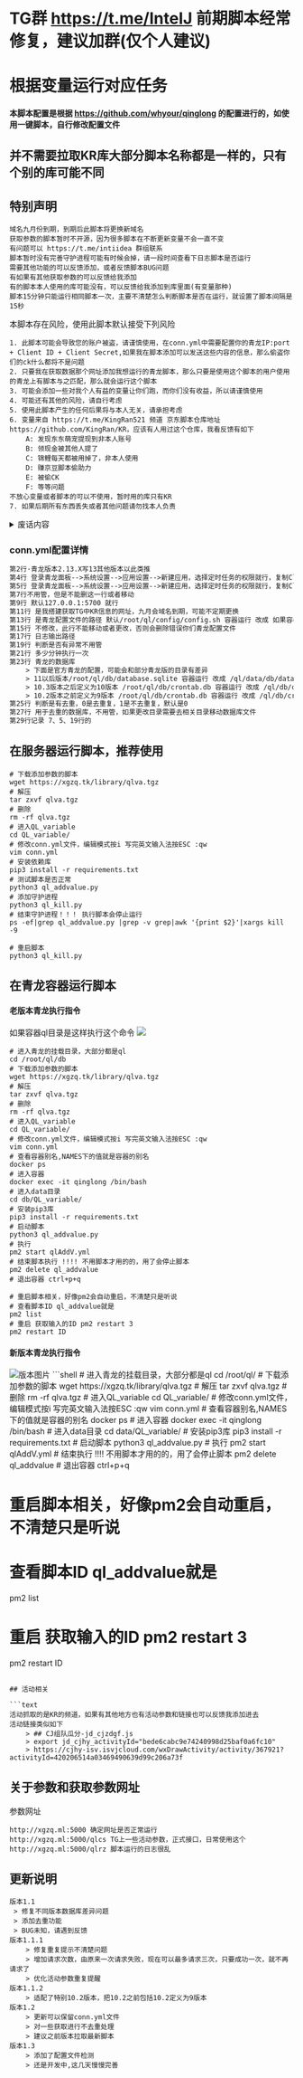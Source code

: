 # TG群 https://t.me/InteIJ 前期脚本经常修复，建议加群(仅个人建议)

# 根据变量运行对应任务

#### 本脚本配置是根据 https://github.com/whyour/qinglong 的配置进行的，如使用一键脚本，自行修改配置文件

## 并不需要拉取KR库大部分脚本名称都是一样的，只有个别的库可能不同

## 特别声明

```text
域名九月份到期，到期后此脚本将更换新域名
获取参数的脚本暂时不开源，因为很多脚本在不断更新变量不会一直不变
有问题可以 https://t.me/intiidea 群组联系
脚本暂时没有完善守护进程可能有时候会掉，请一段时间查看下日志脚本是否运行
需要其他功能的可以反馈添加，或者反馈脚本BUG问题
有如果有其他获取参数的可以反馈给我添加
有的脚本本人使用的库可能没有，可以反馈给我添加到库里面(有变量那种)
脚本15分钟只能运行相同脚本一次，主要不清楚怎么判断脚本是否在运行，就设置了脚本间隔是15秒
```

本脚本存在风险，使用此脚本默认接受下列风险

```text
1. 此脚本可能会导致您的账户被盗，请谨慎使用，在conn.yml中需要配置你的青龙IP:port + Client ID + Client Secret,如果我在脚本添加可以发送这些内容的信息，那么偷盗你们的ck什么都将不是问题
2. 只要我在获取数据那个网址添加我想运行的青龙脚本，那么只要是使用这个脚本的用户使用的青龙上有脚本与之匹配，那么就会运行这个脚本
3. 可能会添加一些对我个人有益的变量让你们跑，而你们没有收益，所以请谨慎使用
4. 可能还有其他的风险，请自行考虑
5. 使用此脚本产生的任何后果将与本人无关，请承担考虑
6. 变量来自 https://t.me/KingRan521 频道 京东脚本仓库地址 https://github.com/KingRan/KR，应该有人用过这个仓库，我看反馈有如下
    A: 发现东东萌宠提现到非本人账号
    B: 领现金被其他人提了
    C: 锦鲤每天都被用掉了，非本人使用
    D: 赚京豆脚本偷助力
    E: 被偷CK
    F: 等等问题
不放心变量或者脚本的可以不使用，暂时用的库只有KR
7. 如果后期所有东西丢失或者其他问题请勿找本人负责
```

<details>
  <summary>废话内容</summary>
  <pre><code> 
> 变量来自 https://t.me/KingRan521 频道 京东脚本仓库地址 https://github.com/KingRan/KR
> 如果用过之前写的青龙代理脚本的，应该没有发生过脚本偷你们东西的情况吧
> 不过使用此脚本有可能真的会帮我助力一些任务，或者可能发起组队任务，不过和本人有关的不会损害你们京东利益问题，或者无关紧要的东西，不会让你们运行推一推和挖宝助力这种分你们肉吃的脚本，不过我懒的搞，这个github号虽然只是存放一些垃圾脚本的，不过我也不会想看到有人反馈本人偷你们ck之类的反馈
> 写此脚本只是因为我需要用这个和青龙代理那个不同，
> 后端获取TG值放在了docker容器上了，懒得研究京东这一套，可能一直不会有你们被白嫖的一天
> 因为TG机器人没办法向普通用户一样关注频道只能我专门写个获取TG网页版的爬虫，很多是国内服务器就是给你们大部分也不能爬TG，等那个脚本写的差不多完善了，会开源出来给你们，很多只有在自己手里才完全安全，我这样艰信
> CK我去年被偷了，但是使用了抓CK的APP和KR的加密脚本，并不知道是什么原因导致被偷，所以我非常理解自己白嫖京东被别人白嫖的感受
> 日志里面添加了运行的脚本和日志，你们可以在东西丢失后对比日志，就是我也不能跳过日志偷你们东西
> 脚本只有get请求和put请求，不懂的可以百度这两个请求作用
  </code></pre>
</details>



### conn.yml配置详情

```txt
第2行·青龙版本2.13.X写13其他版本以此类推
第4行 登录青龙面板-->系统设置-->应用设置-->新建应用，选择定时任务的权限就行，复制Client ID
第5行 登录青龙面板-->系统设置-->应用设置-->新建应用，选择定时任务的权限就行，复制Client Secret
第7行不用管，但是不能删这一行或者移动
第9行 默认127.0.0.1:5700 就行
第11行 是我搭建获取TG中KR信息的网址，九月会域名到期，可能不定期更换
第13行 是青龙配置文件的路径 默认/root/ql/config/config.sh 容器运行 改成 如果容器有data目录(11版本好像有)添加这个/ql/data/config/config.sh 如果没有data目录(10版本没有)添加/ql/config/config.sh
第15行 不修改，此行不能移动或者更改，否则会删除错误你们青龙配置文件
第17行 日志输出路径
第19行 判断是否有异常不用管
第21行 多少分钟执行一次
第23行 青龙的数据库 
    > 下面是官方青龙的配置，可能会和部分青龙版的目录有差异
    > 11以后版本/root/ql/db/database.sqlite 容器运行 改成 /ql/data/db/database.sqlite
    > 10.3版本之后定义为10版本 /root/ql/db/crontab.db 容器运行 改成 /ql/db/crontab.db
    > 10.2版本之前定义为9版本 /root/ql/db/crontab.db 容器运行 改成 /ql/db/crontab.db
第25行 判断是有去重，0是去重复，1是不去重复，默认是0
第27行 用于去重的数据库，不用管，如果更改目录需要去相关目录移动数据库文件
第29行记录 7、5、19行的
```

## 在服务器运行脚本，推荐使用

```shell
# 下载添加参数的脚本
wget https://xgzq.tk/library/qlva.tgz
# 解压
tar zxvf qlva.tgz
# 删除
rm -rf qlva.tgz
# 进入QL_variable
cd QL_variable/
# 修改conn.yml文件，编辑模式按i 写完英文输入法按ESC :qw
vim conn.yml
# 安装依赖库
pip3 install -r requirements.txt
# 测试脚本是否正常
python3 ql_addvalue.py
# 添加守护进程
python3 ql_kill.py
# 结束守护进程！！！ 执行脚本会停止运行
ps -ef|grep ql_addvalue.py |grep -v grep|awk '{print $2}'|xargs kill -9

# 重启脚本
python3 ql_kill.py
```

## 在青龙容器运行脚本

#### 老版本青龙执行指令

如果容器ql目录是这样执行这个命令
<img src="./img/2.10.13.png">

```shell
# 进入青龙的挂载目录，大部分都是ql
cd /root/ql/db
# 下载添加参数的脚本
wget https://xgzq.tk/library/qlva.tgz
# 解压
tar zxvf qlva.tgz
# 删除
rm -rf qlva.tgz
# 进入QL_variable
cd QL_variable/
# 修改conn.yml文件，编辑模式按i 写完英文输入法按ESC :qw
vim conn.yml
# 查看容器别名,NAMES下的值就是容器的别名
docker ps
# 进入容器
docker exec -it qinglong /bin/bash
# 进入data目录
cd db/QL_variable/
# 安装pip3库
pip3 install -r requirements.txt
# 启动脚本
python3 ql_addvalue.py
# 执行
pm2 start qlAddV.yml
# 结束脚本执行 !!!! 不用脚本才用的的，用了会停止脚本
pm2 delete ql_addvalue
# 退出容器 ctrl+p+q

# 重启脚本相关，好像pm2会自动重启，不清楚只是听说
# 查看脚本ID ql_addvalue就是
pm2 list
# 重启 获取输入的ID pm2 restart 3
pm2 restart ID
```

#### 新版本青龙执行指令

<img src="./img/2.13.2.png" alt="版本图片">
```shell
# 进入青龙的挂载目录，大部分都是ql
cd /root/ql/
# 下载添加参数的脚本
wget https://xgzq.tk/library/qlva.tgz
# 解压
tar zxvf qlva.tgz
# 删除
rm -rf qlva.tgz
# 进入QL_variable
cd QL_variable/
# 修改conn.yml文件，编辑模式按i 写完英文输入法按ESC :qw
vim conn.yml
# 查看容器别名,NAMES下的值就是容器的别名
docker ps
# 进入容器
docker exec -it qinglong /bin/bash
# 进入data目录
cd data/QL_variable/
# 安装pip3库
pip3 install -r requirements.txt
# 启动脚本
python3 ql_addvalue.py
# 执行
pm2 start qlAddV.yml
# 结束执行 !!!! 不用脚本才用的的，用了会停止脚本
pm2 delete ql_addvalue
# 退出容器 ctrl+p+q

# 重启脚本相关，好像pm2会自动重启，不清楚只是听说
# 查看脚本ID ql_addvalue就是
pm2 list
# 重启 获取输入的ID pm2 restart 3
pm2 restart ID
```

## 活动相关

```text
活动抓取的是KR的频道，如果有其他地方也有活动参数和链接也可以反馈我添加进去
活动链接类似如下
    > ## CJ组队瓜分-jd_cjzdgf.js
    > export jd_cjhy_activityId="bede6cabc9e74240998d25baf0a6fc10"
    > https://cjhy-isv.isvjcloud.com/wxDrawActivity/activity/367921?activityId=420206514a03469490639d99c206a73f
```

## 关于参数和获取参数网址

参数网址

```text
http://xgzq.ml:5000 确定网址是否正常运行
http://xgzq.ml:5000/qlcs TG上一些活动参数，正式接口，日常使用这个
http://xgzq.ml:5000/qlrz 脚本运行的日志很乱
```

## 更新说明

```text
版本1.1 
 > 修复不同版本数据库差异问题
 > 添加去重功能
 > BUG未知，请遇到反馈
版本1.1.1
    > 修复重复提示不清楚问题
    > 增加请求次数，由原来一次请求失败，现在可以最多请求三次，只要成功一次，就不再请求了
    > 优化活动参数重复提醒
版本1.1.2
    > 适配了特别10.2版本，把10.2之前包括10.2定义为9版本
版本1.2
    > 更新可以保留conn.yml文件
    > 对一些获取进行不去重处理
    > 建议之前版本拉取最新脚本
版本1.3
    > 添加了配置文件检测
    > 还是开发中,这几天慢慢完善
```
